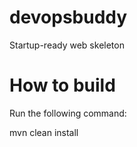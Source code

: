 # devopsbuddy
Startup-ready web skeleton

# How to build
Run the following command:

mvn clean install
